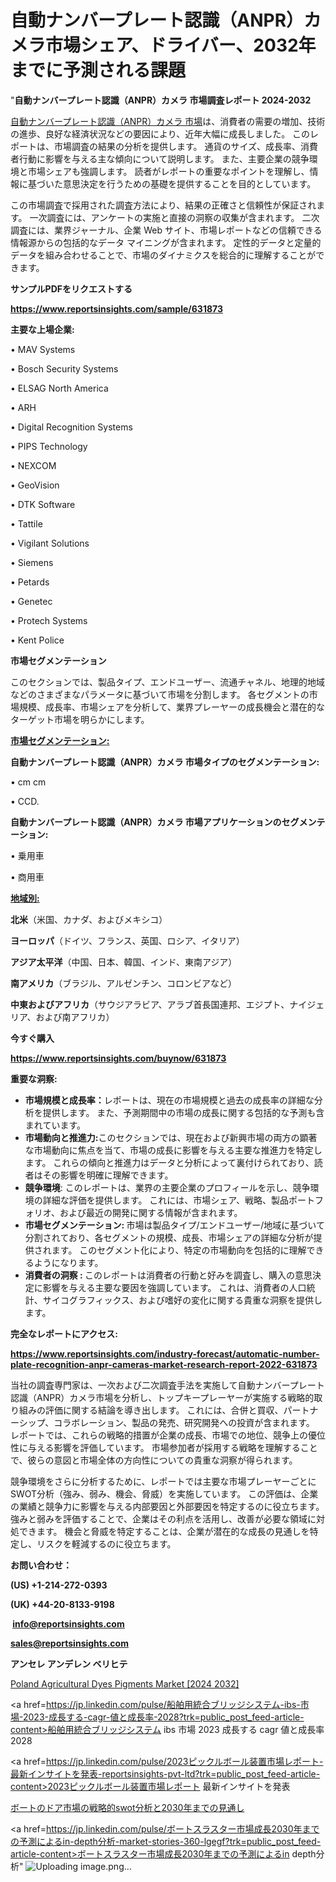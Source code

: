 # 自動ナンバープレート認識（ANPR）カメラ市場シェア、ドライバー、2032年までに予測される課題

"<strong>自動ナンバープレート認識（ANPR）カメラ 市場調査レポート 2024-2032</strong>

<a href=https://www.reportsinsights.com/sample/631873>自動ナンバープレート認識（ANPR）カメラ 市場</a>は、消費者の需要の増加、技術の進歩、良好な経済状況などの要因により、近年大幅に成長しました。 このレポートは、市場調査の結果の分析を提供します。 通貨のサイズ、成長率、消費者行動に影響を与える主な傾向について説明します。 また、主要企業の競争環境と市場シェアも強調します。 読者がレポートの重要なポイントを理解し、情報に基づいた意思決定を行うための基礎を提供することを目的としています。

この市場調査で採用された調査方法により、結果の正確さと信頼性が保証されます。 一次調査には、アンケートの実施と直接の洞察の収集が含まれます。 二次調査には、業界ジャーナル、企業 Web サイト、市場レポートなどの信頼できる情報源からの包括的なデータ マイニングが含まれます。 定性的データと定量的データを組み合わせることで、市場のダイナミクスを総合的に理解することができます。

<strong><b>サンプルPDFをリクエストする</b></strong>

<a href=https://www.reportsinsights.com/sample/631873><strong><u>https://www.reportsinsights.com/sample/631873</u></strong></a>

<strong>主要な上場企業:</strong>

• MAV Systems

• Bosch Security Systems

• ELSAG North America

• ARH

• Digital Recognition Systems

• PIPS Technology

• NEXCOM

• GeoVision

• DTK Software

• Tattile

• Vigilant Solutions

• Siemens

• Petards

• Genetec

• Protech Systems

• Kent Police

<strong>市場セグメンテーション</strong>

このセクションでは、製品タイプ、エンドユーザー、流通チャネル、地理的地域などのさまざまなパラメータに基づいて市場を分割します。 各セグメントの市場規模、成長率、市場シェアを分析して、業界プレーヤーの成長機会と潜在的なターゲット市場を明らかにします。

<strong><u>市場セグメンテーション</u></strong><strong><u>:</u></strong>

<strong>自動ナンバープレート認識（ANPR）カメラ 市場タイプのセグメンテーション:</strong>

• cm cm

• CCD.

<strong>自動ナンバープレート認識（ANPR）カメラ 市場アプリケーションのセグメンテーション:</strong>

• 乗用車

• 商用車

<strong><u>地域別</u></strong><strong><u>:</u></strong>

<strong>北米</strong>（米国、カナダ、およびメキシコ）

<strong>ヨーロッパ</strong>（ドイツ、フランス、英国、ロシア、イタリア）

<strong>アジア太平洋</strong>（中国、日本、韓国、インド、東南アジア）

<strong>南アメリカ</strong>（ブラジル、アルゼンチン、コロンビアなど）

<strong>中東およびアフリカ</strong>（サウジアラビア、アラブ首長国連邦、エジプト、ナイジェリア、および南アフリカ）

<strong>今すぐ購入</strong>

<a href=https://www.reportsinsights.com/buynow/631873><strong><u>https://www.reportsinsights.com/buynow/631873</u></strong></a>

<strong>重要な洞察:</strong>
<ul>
  <li><strong>市場規模と成長率：</strong>レポートは、現在の市場規模と過去の成長率の詳細な分析を提供します。 また、予測期間中の市場の成長に関する包括的な予測も含まれています。</li>
  <li><strong>市場動向と推進力:</strong>このセクションでは、現在および新興市場の両方の顕著な市場動向に焦点を当て、市場の成長に影響を与える主要な推進力を特定します。 これらの傾向と推進力はデータと分析によって裏付けられており、読者はその影響を明確に理解できます。</li>
  <li><strong>競争環境</strong>: このレポートは、業界の主要企業のプロフィールを示し、競争環境の詳細な評価を提供します。 これには、市場シェア、戦略、製品ポートフォリオ、および最近の開発に関する情報が含まれます。</li>
  <li><strong>市場セグメンテーション: </strong>市場は製品タイプ/エンドユーザー/地域に基づいて分割されており、各セグメントの規模、成長、市場シェアの詳細な分析が提供されます。 このセグメント化により、特定の市場動向を包括的に理解できるようになります。</li>
  <li><strong>消費者の洞察 : </strong>このレポートは消費者の行動と好みを調査し、購入の意思決定に影響を与える主要な要因を強調しています。 これは、消費者の人口統計、サイコグラフィックス、および嗜好の変化に関する貴重な洞察を提供します。</li>
</ul>
<strong>完全なレポートにアクセス:</strong>

<a href=https://www.reportsinsights.com/industry-forecast/automatic-number-plate-recognition-anpr-cameras-market-research-report-2022-631873><strong><u><b>https://www.reportsinsights.com/industry-forecast/automatic-number-plate-recognition-anpr-cameras-market-research-report-2022-631873</b></u></strong></a>

当社の調査専門家は、一次および二次調査手法を実施して自動ナンバープレート認識（ANPR）カメラ市場を分析し、トップキープレーヤーが実施する戦略的取り組みの評価に関する結論を導き出します。 これには、合併と買収、パートナーシップ、コラボレーション、製品の発売、研究開発への投資が含まれます。 レポートでは、これらの戦略的措置が企業の成長、市場での地位、競争上の優位性に与える影響を評価しています。 市場参加者が採用する戦略を理解することで、彼らの意図と市場全体の方向性についての貴重な洞察が得られます。

競争環境をさらに分析するために、レポートでは主要な市場プレーヤーごとにSWOT分析（強み、弱み、機会、脅威）を実施しています。 この評価は、企業の業績と競争力に影響を与える内部要因と外部要因を特定するのに役立ちます。 強みと弱みを評価することで、企業はその利点を活用し、改善が必要な領域に対処できます。 機会と脅威を特定することは、企業が潜在的な成長の見通しを特定し、リスクを軽減するのに役立ちます。

<strong>お問い合わせ：</strong>

<strong>(US) +1-214-272-0393</strong>

<strong>(UK) +44-20-8133-9198</strong>

<strong> </strong><a href=info@reportsinsights.com><strong><u>info@reportsinsights.com</u></strong></a>

<a href=sales@reportsinsights.com><strong><u>sales@reportsinsights.com</u></strong></a>

<strong>アンセレ アンデレン ベリヒテ</strong>

<a href=https://www.linkedin.com/pulse/poland-agricultural-dyes-pigments-market-2024-nc8df/>Poland Agricultural Dyes Pigments Market [2024 2032]</a>

<a href=https://jp.linkedin.com/pulse/船舶用統合ブリッジシステム-ibs-市場-2023-成長する-cagr-値と成長率-2028?trk=public_post_feed-article-content>船舶用統合ブリッジシステム ibs 市場 2023 成長する cagr 値と成長率 2028</a>

<a href=https://jp.linkedin.com/pulse/2023ピックルボール装置市場レポート-最新インサイトを発表-reportsinsights-pvt-ltd?trk=public_post_feed-article-content>2023ピックルボール装置市場レポート 最新インサイトを発表</a>

<a href=https://www.linkedin.com/pulse/ボートのドア市場の戦略的swot分析と2030年までの見通し-reportsinsights-pvt-ltd-tcdle/>ボートのドア市場の戦略的swot分析と2030年までの見通し</a>

<a href=https://jp.linkedin.com/pulse/ボートスラスター市場成長2030年までの予測によるin-depth分析-market-stories-360-lgegf?trk=public_post_feed-article-content>ボートスラスター市場成長2030年までの予測によるin depth分析</a>"
![Uploading image.png…]()
